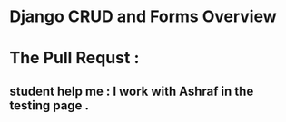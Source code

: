 # Django CRUD and Forms Overview
# The Pull Requst :

## student help me : I work with Ashraf in the testing page .